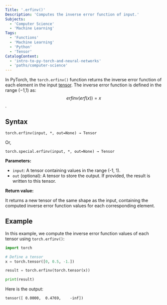 ```yaml
---
Title: '.erfinv()'
Description: 'Computes the inverse error function of input.'
Subjects:
  - 'Computer Science'
  - 'Machine Learning'
Tags:
  - 'Functions'
  - 'Machine Learning'
  - 'Python'
  - 'Tensor'
CatalogContent:
  - 'intro-to-py-torch-and-neural-networks'
  - 'paths/computer-science'
---
```


In PyTorch, the `torch.erfinv()` function returns the inverse error function of each element in the input [tensor](https://www.codecademy.com/resources/docs/pytorch/tensors). The inverse error function is defined in the range (−1,1) as: $$erfinv(erf(x))=x$$.

## Syntax

```pseudo
torch.erfinv(input, *, out=None) → Tensor
```

Or,

```pseudo
torch.special.erfinv(input, *, out=None) → Tensor
```

**Parameters:**

- `input`: A tensor containing values in the range (-1, 1).
- `out` (optional): A tensor to store the output. If provided, the result is written to this tensor.

**Return value:**

It returns a new tensor of the same shape as the input, containing the computed inverse error function values for each corresponding element.

## Example

In this example, we compute the inverse error function values of each tensor using `torch.erfinv()`:

```py
import torch

# Define a tensor
x = torch.tensor([0, 0.5, -1.])

result = torch.erfinv(torch.tensor(x))

print(result)
```

Here is the output:

```shell
tensor([ 0.0000,  0.4769,    -inf])
```

